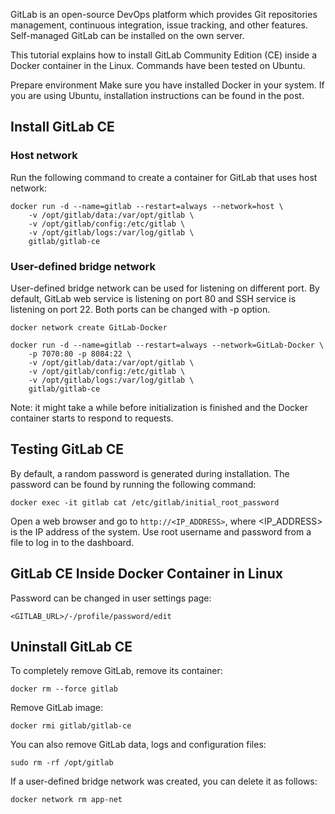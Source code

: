 GitLab is an open-source DevOps platform which provides Git repositories management, continuous integration, issue tracking, and other features. Self-managed GitLab can be installed on the own server.

This tutorial explains how to install GitLab Community Edition (CE) inside a Docker container in the Linux. Commands have been tested on Ubuntu.

Prepare environment
Make sure you have installed Docker in your system. If you are using Ubuntu, installation instructions can be found in the post.

## Install GitLab CE
### Host network
Run the following command to create a container for GitLab that uses host network:

```
docker run -d --name=gitlab --restart=always --network=host \
    -v /opt/gitlab/data:/var/opt/gitlab \
    -v /opt/gitlab/config:/etc/gitlab \
    -v /opt/gitlab/logs:/var/log/gitlab \
    gitlab/gitlab-ce
```
### User-defined bridge network
User-defined bridge network can be used for listening on different port. By default, GitLab web service is listening on port 80 and SSH service is listening on port 22. Both ports can be changed with -p option.
```
docker network create GitLab-Docker
```
```
docker run -d --name=gitlab --restart=always --network=GitLab-Docker \
    -p 7070:80 -p 8084:22 \
    -v /opt/gitlab/data:/var/opt/gitlab \
    -v /opt/gitlab/config:/etc/gitlab \
    -v /opt/gitlab/logs:/var/log/gitlab \
    gitlab/gitlab-ce
```
Note: it might take a while before initialization is finished and the Docker container starts to respond to requests.

## Testing GitLab CE
By default, a random password is generated during installation. The password can be found by running the following command:
```
docker exec -it gitlab cat /etc/gitlab/initial_root_password
```
Open a web browser and go to `http://<IP_ADDRESS>`, where <IP_ADDRESS> is the IP address of the system. Use root username and password from a file to log in to the dashboard.

## GitLab CE Inside Docker Container in Linux
Password can be changed in user settings page:
```
<GITLAB_URL>/-/profile/password/edit
```
## Uninstall GitLab CE
To completely remove GitLab, remove its container:
```
docker rm --force gitlab
```
Remove GitLab image:
```
docker rmi gitlab/gitlab-ce
```
You can also remove GitLab data, logs and configuration files:
```
sudo rm -rf /opt/gitlab
```
If a user-defined bridge network was created, you can delete it as follows:
```
docker network rm app-net
```
